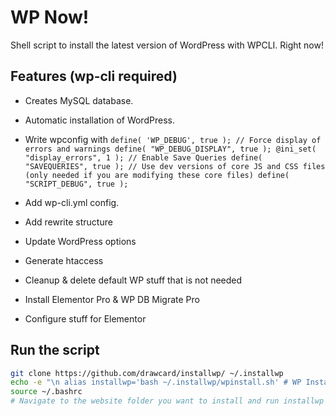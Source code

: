 # WP Now!

Shell script to install the latest version of WordPress with WPCLI. Right now!

## Features (wp-cli required)
- Creates MySQL database.
- Automatic installation of WordPress.
- Write wpconfig with ``` define( 'WP_DEBUG', true );
// Force display of errors and warnings
define( "WP_DEBUG_DISPLAY", true );
@ini_set( "display_errors", 1 );
// Enable Save Queries
define( "SAVEQUERIES", true );
// Use dev versions of core JS and CSS files (only needed if you are modifying these core files)
define( "SCRIPT_DEBUG", true ); ```

- Add wp-cli.yml config.
- Add rewrite structure
- Update WordPress options
- Generate htaccess
- Cleanup & delete default WP stuff that is not needed
- Install Elementor Pro & WP DB Migrate Pro
- Configure stuff for Elementor

## Run the script

```bash
git clone https://github.com/drawcard/installwp/ ~/.installwp
echo -e "\n alias installwp='bash ~/.installwp/wpinstall.sh' # WP Install script" >> ~/.bashrc
source ~/.bashrc
# Navigate to the website folder you want to install and run installwp
```

